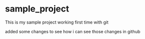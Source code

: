 # sample_project

This is my sample project working first time with git

added some changes to see how i can see those changes in github